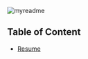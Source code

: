 ![myreadme](https://user-images.githubusercontent.com/70707092/95544092-d0b72880-09bf-11eb-90f7-bdca493307f7.png)

## Table of Content

  - [Resume](https://github.com/mareksturek/jog-related/misc/0_resume.pdf)
  
